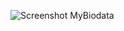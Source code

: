 ![Screenshot MyBiodata](https://user-images.githubusercontent.com/44056668/67145437-e6fa3f00-f2ab-11e9-8c3c-ca70bc1d5c62.png)
